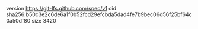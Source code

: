 version https://git-lfs.github.com/spec/v1
oid sha256:b50c3e2c6de6a1f0b52fcd29efcbda5dad4fe7b9bec06d56f25bf64c0a50df80
size 3420
